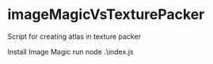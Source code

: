 # imageMagicVsTexturePacker
Script for creating atlas in texture packer

Install Image Magic
run node .\index.js
